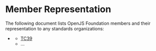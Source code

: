 # Member Representation

The following document lists OpenJS Foundation members and their representation to any standards organizations:

* <firstname> <lastname>
    * [TC39][1]
    * ...

[1]: https://github.com/tc39
